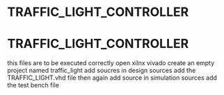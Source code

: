 # TRAFFIC_LIGHT_CONTROLLER
# TRAFFIC_LIGHT_CONTROLLER
this files are to be executed correctly 
open xilnx vivado create an empty project named traffic_light
add soucres in design sources add the TRAFFIC_LIGHT.vhd file
then again add source in simulation sources add the test bench file 
